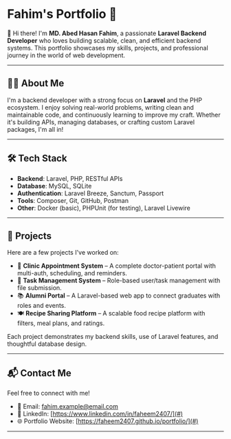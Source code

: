 # Fahim's Portfolio 🚀

👋 Hi there! I'm **MD. Abed Hasan Fahim**, a passionate **Laravel Backend Developer** who loves building scalable, clean, and efficient backend systems. This portfolio showcases my skills, projects, and professional journey in the world of web development.

---

## 🧑‍💻 About Me

I'm a backend developer with a strong focus on **Laravel** and the PHP ecosystem. I enjoy solving real-world problems, writing clean and maintainable code, and continuously learning to improve my craft. Whether it's building APIs, managing databases, or crafting custom Laravel packages, I'm all in!

---

## 🛠️ Tech Stack

- **Backend**: Laravel, PHP, RESTful APIs
- **Database**: MySQL, SQLite
- **Authentication**: Laravel Breeze, Sanctum, Passport
- **Tools**: Composer, Git, GitHub, Postman
- **Other**: Docker (basic), PHPUnit (for testing), Laravel Livewire

---

## 📂 Projects

Here are a few projects I've worked on:

- 🎯 **Clinic Appointment System** – A complete doctor-patient portal with multi-auth, scheduling, and reminders.
- 🧾 **Task Management System** – Role-based user/task management with file submission.
- 📚 **Alumni Portal** – A Laravel-based web app to connect graduates with roles and events.
- 🍽️ **Recipe Sharing Platform** – A scalable food recipe platform with filters, meal plans, and ratings.

Each project demonstrates my backend skills, use of Laravel features, and thoughtful database design.

---

## 📬 Contact Me

Feel free to connect with me!

- 📧 Email: fahim.example@email.com  
- 💼 LinkedIn: [https://www.linkedin.com/in/faheem2407/](#)
- 🌐 Portfolio Website: [https://faheem2407.github.io/portfolio/](#)

---